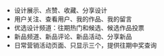 - 设计展示、点赞、收藏、分享设计
- 用户关注、查看用户、我的作品、我的留言
- 优选设计频道：往期热门和候选、候选作品投票
- 新品频道、新品评论、新品活动、分享新品
- 日常营销活动页面、只显示三个，提供往期中奖查询